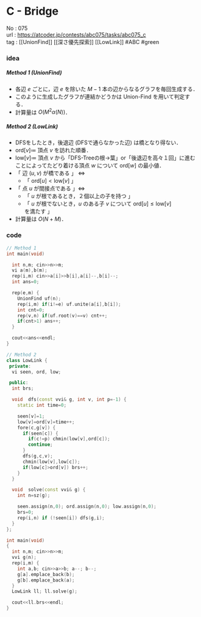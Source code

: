 # C - Bridge

No	: 075  
url	: https://atcoder.jp/contests/abc075/tasks/abc075_c  
tag	: [[UnionFind]] [[深さ優先探索]] [[LowLink]]  #ABC #green

### idea
##### Method 1 (UnionFind)
- 各辺 $e$ ごとに，辺 $e$ を除いた $M-1$ 本の辺からなるグラフを毎回生成する．
- このように生成したグラフが連結かどうかは Union-Find を用いて判定する．
- 計算量は $O(M^2 \alpha (N))$．

##### Method 2 (LowLink)
- DFSをしたとき，後退辺 (DFSで通らなかった辺) は橋となり得ない．
- $\text{ord}[v] \coloneqq$ 頂点 $v$ を訪れた順番．
- $\text{low}[v] \coloneqq$ 頂点 $v$ から「DFS-Treeの根->葉」or「後退辺を高々１回」に進むことによってたどり着ける頂点 $w$ について $\text{ord}[w]$ の最小値．
- 「 辺 $(u,v)$ が橋である 」 $\Leftrightarrow$
	- 「 $\text{ord}[u] \lt \text{low}[v]$ 」
- 「 点 $u$ が間接点である 」$\Leftrightarrow$
	- 「 $u$ が根であるとき，２個以上の子を持つ 」
	- 「 $u$ が根でないとき，$u$ のある子 $v$ について $\text{ord}[u] \le \text{low}[v]$ を満たす 」
- 計算量は $O(N+M)$．

### code
```cpp
// Method 1
int	main(void)

  int n,m; cin>>n>>m;
  vi a(m),b(m);
  rep(i,m) cin>>a[i]>>b[i],a[i]--,b[i]--;
  int ans=0;

  rep(e,m) {
    UnionFind uf(n);
    rep(i,m) if(i!=e) uf.unite(a[i],b[i]);
    int cnt=0;
    rep(v,n) if(uf.root(v)==v) cnt++;
    if(cnt>1) ans++;
  }

  cout<<ans<<endl;
}
```

```cpp
// Method 2
class LowLink {
 private:
  vi seen, ord, low;

 public:
  int brs;

  void	dfs(const vvi& g, int v, int p=-1) {
    static int time=0;

    seen[v]=1;
    low[v]=ord[v]=time++;
    fore(c,g[v]) {
      if(seen[c]) {
        if(c!=p) chmin(low[v],ord[c]);
        continue;
      }
      dfs(g,c,v);
      chmin(low[v],low[c]);
      if(low[c]>ord[v]) brs++;
    }
  }

  void	solve(const vvi& g) {
    int n=sz(g);

    seen.assign(n,0); ord.assign(n,0); low.assign(n,0);
    brs=0;
    rep(i,n) if (!seen[i]) dfs(g,i);
  }
};

int	main(void)
{
  int n,m; cin>>n>>m;
  vvi g(n);
  rep(i,m) {
    int a,b; cin>>a>>b; a--; b--;
    g[a].emplace_back(b);
    g[b].emplace_back(a);
  }
  LowLink ll; ll.solve(g);

  cout<<ll.brs<<endl;
}
```
